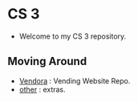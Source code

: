 # CS 3
- Welcome to my CS 3 repository.<br>

## Moving Around
- [Vendora](./Vendora) : Vending Website Repo.<br>
- [other](./other) : extras.<br>
